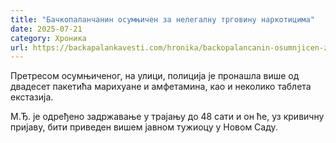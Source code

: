 ```yaml
---
title: "Бачкопаланчанин осумњичен за нелегалну трговину наркотицима"
date: 2025-07-21
category: Хроника
url: https://backapalankavesti.com/hronika/backopalancanin-osumnjicen-za-nelegalnu-trgovinu-narkoticima-2/
---
```


Претресом осумњиченог, на улици, полиција је пронашла више од двадесет пакетића марихуане и амфетамина, као и неколико таблета екстазија.

М.Ђ. је одређено задржавање у трајању до 48 сати и он ће, уз кривичну пријаву, бити приведен вишем јавном тужиоцу у Новом Саду.
